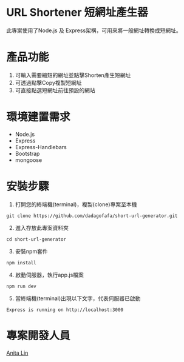 # URL Shortener 短網址產生器

此專案使用了Node.js 及 Express架構，可用來將一般網址轉換成短網址。

# 產品功能

1. 可輸入需要縮短的網址並點擊Shorten產生短網址
2. 可透過點擊Copy複製短網址
3. 可直接點選短網址前往預設的網站

# 環境建置需求

* Node.js 
* Express 
* Express-Handlebars 
* Bootstrap 
* mongoose

# 安裝步驟
1. 打開您的終端機(terminal)，複製(clone)專案至本機
```
git clone https://github.com/dadagofafa/short-url-generator.git
```
2. 進入存放此專案資料夾
```
cd short-url-generator
```
3. 安裝npm套件
```
npm install 
```
4. 啟動伺服器，執行app.js檔案
```
npm run dev
```
5. 當終端機(terminal)出現以下文字，代表伺服器已啟動
```
Express is running on http://localhost:3000
```

# 專案開發人員
[Anita Lin](https://github.com/dadagofafa)
